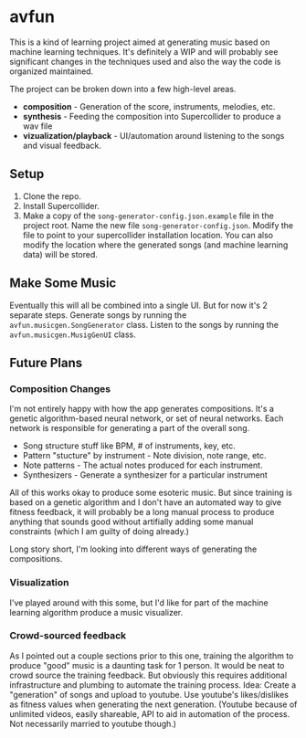 avfun
=====

This is a kind of learning project aimed at generating music based on machine learning techniques. It's definitely a WIP and will probably see significant changes in the techniques used and also the way the code is organized maintained.

The project can be broken down into a few high-level areas.

* __composition__ - Generation of the score, instruments, melodies, etc.
* __synthesis__ - Feeding the composition into Supercollider to produce a wav file
* __vizualization/playback__ - UI/automation around listening to the songs and visual feedback.


## Setup

1. Clone the repo.
2. Install Supercollider.
3. Make a copy of the `song-generator-config.json.example` file in the project root. Name the new file `song-generator-config.json`. Modify the file to point to your supercollider installation location. You can also modify the location where the generated songs (and machine learning data) will be stored.

## Make Some Music

Eventually this will all be combined into a single UI. But for now it's 2 separate steps. Generate songs by running the `avfun.musicgen.SongGenerator` class. Listen to the songs by running the `avfun.musicgen.MusigGenUI` class.


## Future Plans

### Composition Changes

I'm not entirely happy with how the app generates compositions. It's a genetic algorithm-based neural network, or set of neural networks. Each network is responsible for generating a part of the overall song. 
* Song structure stuff like BPM, # of instruments, key, etc.
* Pattern "stucture" by instrument - Note division, note range, etc.
* Note patterns - The actual notes produced for each instrument.
* Synthesizers - Generate a synthesizer for a particular instrument

All of this works okay to produce some esoteric music. But since training is based on a genetic algorithm and I don't have an automated way to give fitness feedback, it will probably be a long manual process to produce anything that sounds good without artifially adding some manual constraints (which I am guilty of doing already.)

Long story short, I'm looking into different ways of generating the compositions.


### Visualization

I've played around with this some, but I'd like for part of the machine learning algorithm produce a music visualizer.

### Crowd-sourced feedback

As I pointed out a couple sections prior to this one, training the algorithm to produce "good" music is a daunting task for 1 person. It would be neat to crowd source the training feedback. But obviously this requires additional infrastructure and plumbing to automate the training process. Idea: Create a "generation" of songs and upload to youtube. Use youtube's likes/dislikes as fitness values when generating the next generation. (Youtube because of unlimited videos, easily shareable, API to aid in automation of the process. Not necessarily married to youtube though.)
